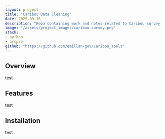 ```yaml
---
layout: project
title: "Caribou Data Cleaning"
date: 2025-03-16
description: "Repo containing work and notes related to Caribou survey data cleaning."
image: "/assets/project_images/caribou-survey.png"
stack:
- python
- arcpro
github: "https://github.com/emillan-gov/Caribou_Tools"
---
```


## Overview
test

## Features
test

## Installation
test